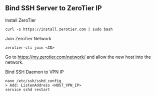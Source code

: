 ## Bind SSH Server to ZeroTier IP
Install ZeroTier
```
curl -s https://install.zerotier.com | sudo bash
```

Join ZeroTier Network
```
zerotier-cli join <ID>
```

Go to https://my.zerotier.com/network/<ID> and allow the new host into the network.

Bind SSH Daemon to VPN IP
```
nano /etc/ssh/sshd_config
> Add: ListenAddress <HOST_VPN_IP>
service sshd restart
```
